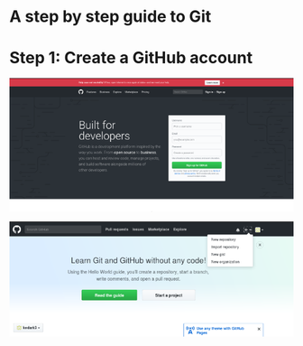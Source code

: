# A step by step guide to Git
# Step 1: Create a GitHub account


![Image](resources/git_guide1.png)

![Image](resources/git_guide2.png)

